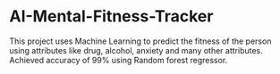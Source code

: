 # AI-Mental-Fitness-Tracker

This project uses Machine Learning to predict the fitness of the person using attributes like drug, alcohol, anxiety and many other attributes. Achieved accuracy of 99% using Random forest regressor.
